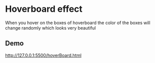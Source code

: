 
# Hoverboard effect

When you hover on the boxes of hoverboard the color of the boxes will change randomly which looks very beautiful


## Demo

http://127.0.0.1:5500/hoverBoard.html
